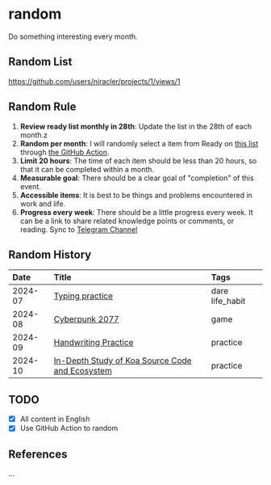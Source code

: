 # random

Do something interesting every month.

## Random List

https://github.com/users/niracler/projects/1/views/1

## Random Rule

1. **Review ready list monthly in 28th**: Update the list in the 28th of each month.z
2. **Random per month**: I will randomly select a item from Ready on [this list](https://github.com/users/niracler/projects/1/views/1) through [the GitHub Action](https://github.com/niracler/random/actions/workflows/random.yml).
3. **Limit 20 hours**: The time of each item should be less than 20 hours, so that it can be completed within a month.
4. **Measurable goal**: There should be a clear goal of "completion" of this event.
5. **Accessible items**: It is best to be things and problems encountered in work and life.
6. **Progress every week**: There should be a little progress every week. It can be a link to share related knowledge points or comments, or reading. Sync to [Telegram Channel](https://t.me/tomoko_channel)

## Random History

<!-- TABLE_START -->

| Date    | Title                                                                                           | Tags            |
|:--------|:------------------------------------------------------------------------------------------------|:----------------|
| 2024-07 | [Typing practice](https://github.com/niracler/random/issues/6)                                  | dare life_habit |
| 2024-08 | [Cyberpunk 2077](https://github.com/niracler/random/issues/2)                                   | game            |
| 2024-09 | [Handwriting Practice](https://github.com/niracler/random/issues/14)                            | practice        |
| 2024-10 | [In-Depth Study of Koa Source Code and Ecosystem](https://github.com/niracler/random/issues/23) | practice        |

<!-- TABLE_END -->

## TODO

- [x] All content in English
- [x] Use GitHub Action to random

## References

...
